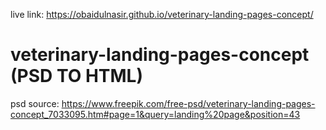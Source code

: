 live link: https://obaidulnasir.github.io/veterinary-landing-pages-concept/


# veterinary-landing-pages-concept (PSD TO HTML)
psd source: https://www.freepik.com/free-psd/veterinary-landing-pages-concept_7033095.htm#page=1&query=landing%20page&position=43
